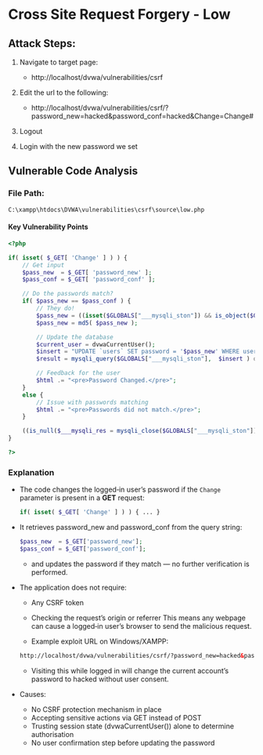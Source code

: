 # Cross Site Request Forgery - Low 

## Attack Steps: 

1. Navigate to target page: 
    - http://localhost/dvwa/vulnerabilities/csrf

2. Edit the url to the following: 
    - http://localhost/dvwa/vulnerabilities/csrf/?password_new=hacked&password_conf=hacked&Change=Change#

3. Logout 

4. Login with the new password we set 

## Vulnerable Code Analysis 

### File Path:
`C:\xampp\htdocs\DVWA\vulnerabilities\csrf\source\low.php`

#### Key Vulnerability Points 

```php 
<?php

if( isset( $_GET[ 'Change' ] ) ) {
	// Get input
	$pass_new  = $_GET[ 'password_new' ];
	$pass_conf = $_GET[ 'password_conf' ];

	// Do the passwords match?
	if( $pass_new == $pass_conf ) {
		// They do!
		$pass_new = ((isset($GLOBALS["___mysqli_ston"]) && is_object($GLOBALS["___mysqli_ston"])) ? mysqli_real_escape_string($GLOBALS["___mysqli_ston"],  $pass_new ) : ((trigger_error("[MySQLConverterToo] Fix the mysql_escape_string() call! This code does not work.", E_USER_ERROR)) ? "" : ""));
		$pass_new = md5( $pass_new );

		// Update the database
		$current_user = dvwaCurrentUser();
		$insert = "UPDATE `users` SET password = '$pass_new' WHERE user = '" . $current_user . "';";
		$result = mysqli_query($GLOBALS["___mysqli_ston"],  $insert ) or die( '<pre>' . ((is_object($GLOBALS["___mysqli_ston"])) ? mysqli_error($GLOBALS["___mysqli_ston"]) : (($___mysqli_res = mysqli_connect_error()) ? $___mysqli_res : false)) . '</pre>' );

		// Feedback for the user
		$html .= "<pre>Password Changed.</pre>";
	}
	else {
		// Issue with passwords matching
		$html .= "<pre>Passwords did not match.</pre>";
	}

	((is_null($___mysqli_res = mysqli_close($GLOBALS["___mysqli_ston"]))) ? false : $___mysqli_res);
}

?>
```
### Explanation

- The code changes the logged‑in user’s password if the `Change` parameter is present in a **GET** request:
  ```php
  if( isset( $_GET[ 'Change' ] ) ) { ... }
  ```

- It retrieves password_new and password_conf from the query string:

	```php
	$pass_new  = $_GET['password_new'];
	$pass_conf = $_GET['password_conf'];
	```
	- and updates the password if they match — no further verification is performed.

- The application does not require:

	- Any CSRF token
	- Checking the request’s origin or referrer This means any webpage can cause a logged‑in user’s browser to send the malicious request.

	- Example exploit URL on Windows/XAMPP:

	```html 
	http://localhost/dvwa/vulnerabilities/csrf/?password_new=hacked&password_conf=hacked&Change=Change#
	```
	- Visiting this while logged in will change the current account’s password to hacked without user consent.

- Causes:

	- No CSRF protection mechanism in place
	- Accepting sensitive actions via GET instead of POST
	- Trusting session state (dvwaCurrentUser()) alone to determine authorisation
	- No user confirmation step before updating the password



